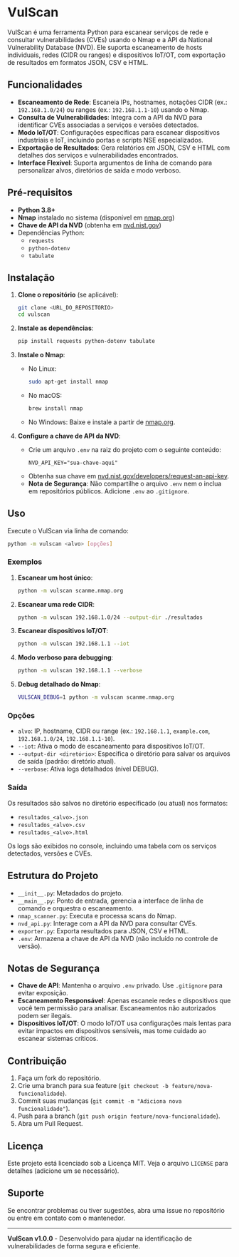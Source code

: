 # VulScan

VulScan é uma ferramenta Python para escanear serviços de rede e consultar vulnerabilidades (CVEs) usando o Nmap e a API da National Vulnerability Database (NVD). Ele suporta escaneamento de hosts individuais, redes (CIDR ou ranges) e dispositivos IoT/OT, com exportação de resultados em formatos JSON, CSV e HTML.

## Funcionalidades

- **Escaneamento de Rede**: Escaneia IPs, hostnames, notações CIDR (ex.: `192.168.1.0/24`) ou ranges (ex.: `192.168.1.1-10`) usando o Nmap.
- **Consulta de Vulnerabilidades**: Integra com a API da NVD para identificar CVEs associadas a serviços e versões detectados.
- **Modo IoT/OT**: Configurações específicas para escanear dispositivos industriais e IoT, incluindo portas e scripts NSE especializados.
- **Exportação de Resultados**: Gera relatórios em JSON, CSV e HTML com detalhes dos serviços e vulnerabilidades encontrados.
- **Interface Flexível**: Suporta argumentos de linha de comando para personalizar alvos, diretórios de saída e modo verboso.

## Pré-requisitos

- **Python 3.8+**
- **Nmap** instalado no sistema (disponível em [nmap.org](https://nmap.org/))
- **Chave de API da NVD** (obtenha em [nvd.nist.gov](https://nvd.nist.gov/developers/request-an-api-key))
- Dependências Python:
  - `requests`
  - `python-dotenv`
  - `tabulate`

## Instalação

1. **Clone o repositório** (se aplicável):
   ```bash
   git clone <URL_DO_REPOSITORIO>
   cd vulscan
   ```

2. **Instale as dependências**:
   ```bash
   pip install requests python-dotenv tabulate
   ```

3. **Instale o Nmap**:
   - No Linux:
     ```bash
     sudo apt-get install nmap
     ```
   - No macOS:
     ```bash
     brew install nmap
     ```
   - No Windows: Baixe e instale a partir de [nmap.org](https://nmap.org/download.html).

4. **Configure a chave de API da NVD**:
   - Crie um arquivo `.env` na raiz do projeto com o seguinte conteúdo:
     ```plaintext
     NVD_API_KEY="sua-chave-aqui"
     ```
   - Obtenha sua chave em [nvd.nist.gov/developers/request-an-api-key](https://nvd.nist.gov/developers/request-an-api-key).
   - **Nota de Segurança**: Não compartilhe o arquivo `.env` nem o inclua em repositórios públicos. Adicione `.env` ao `.gitignore`.

## Uso

Execute o VulScan via linha de comando:

```bash
python -m vulscan <alvo> [opções]
```

### Exemplos

1. **Escanear um host único**:
   ```bash
   python -m vulscan scanme.nmap.org
   ```

2. **Escanear uma rede CIDR**:
   ```bash
   python -m vulscan 192.168.1.0/24 --output-dir ./resultados
   ```

3. **Escanear dispositivos IoT/OT**:
   ```bash
   python -m vulscan 192.168.1.1 --iot
   ```

4. **Modo verboso para debugging**:
   ```bash
   python -m vulscan 192.168.1.1 --verbose
   ```

5. **Debug detalhado do Nmap**:
   ```bash
   VULSCAN_DEBUG=1 python -m vulscan scanme.nmap.org
   ```

### Opções

- `alvo`: IP, hostname, CIDR ou range (ex.: `192.168.1.1`, `example.com`, `192.168.1.0/24`, `192.168.1.1-10`).
- `--iot`: Ativa o modo de escaneamento para dispositivos IoT/OT.
- `--output-dir <diretório>`: Especifica o diretório para salvar os arquivos de saída (padrão: diretório atual).
- `--verbose`: Ativa logs detalhados (nível DEBUG).

### Saída

Os resultados são salvos no diretório especificado (ou atual) nos formatos:
- `resultados_<alvo>.json`
- `resultados_<alvo>.csv`
- `resultados_<alvo>.html`

Os logs são exibidos no console, incluindo uma tabela com os serviços detectados, versões e CVEs.

## Estrutura do Projeto

- `__init__.py`: Metadados do projeto.
- `__main__.py`: Ponto de entrada, gerencia a interface de linha de comando e orquestra o escaneamento.
- `nmap_scanner.py`: Executa e processa scans do Nmap.
- `nvd_api.py`: Interage com a API da NVD para consultar CVEs.
- `exporter.py`: Exporta resultados para JSON, CSV e HTML.
- `.env`: Armazena a chave de API da NVD (não incluído no controle de versão).

## Notas de Segurança

- **Chave de API**: Mantenha o arquivo `.env` privado. Use `.gitignore` para evitar exposição.
- **Escaneamento Responsável**: Apenas escaneie redes e dispositivos que você tem permissão para analisar. Escaneamentos não autorizados podem ser ilegais.
- **Dispositivos IoT/OT**: O modo IoT/OT usa configurações mais lentas para evitar impactos em dispositivos sensíveis, mas tome cuidado ao escanear sistemas críticos.

## Contribuição

1. Faça um fork do repositório.
2. Crie uma branch para sua feature (`git checkout -b feature/nova-funcionalidade`).
3. Commit suas mudanças (`git commit -m "Adiciona nova funcionalidade"`).
4. Push para a branch (`git push origin feature/nova-funcionalidade`).
5. Abra um Pull Request.

## Licença

Este projeto está licenciado sob a Licença MIT. Veja o arquivo `LICENSE` para detalhes (adicione um se necessário).

## Suporte

Se encontrar problemas ou tiver sugestões, abra uma issue no repositório ou entre em contato com o mantenedor.

---

**VulScan v1.0.0** - Desenvolvido para ajudar na identificação de vulnerabilidades de forma segura e eficiente.